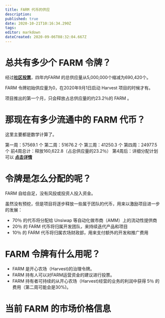 ```yaml
---
title: FARM 代币的供应
description: 
published: true
date: 2020-10-21T10:16:34.290Z
tags: 
editor: markdown
dateCreated: 2020-09-06T08:32:04.667Z
---
```


# 总共有多少个 FARM 令牌？

经过[**社区投票**](https://snapshot.page/#/farm/proposal/QmQvoNCNhz5dARMgR82vFPeHAMPqMahHgsHjPYggFuAkGZ)，四年内FARM 的总供应量从5,000,000个缩减为690,420个。

FARM 令牌初始供应量为0，在2020年9月1日启动 Harvest 项目的时候才有。

项目推出的第一个月，只会释放占总供应量的约23.2％的 FARM 。


# 那现在有多少流通中的 FARM 代币？

这里主要都是数学计算了。

第一周：57569.1 个
第二周：51676.2 个
第三周：41250.3 个
第四周：24977.5 个
前4周总计：释放160,622.8（占总供应量的23.2％）
第4周后：详细分配计划可以 [**点击详情**](https://docs.google.com/spreadsheets/d/1HFLEm8oNmD--Ey-jmXvtHQVyctsFOSlGHuiiRzQTGOU/edit#gid=0)

# 令牌是怎么分配的呢？

FARM 自给自足，没有风投或投资人投入资金。

虽然没有预挖，但是项目将逐步释放一些属于团队的代币，用来以激励项目进一步的发展：

- 70％ 的代币将分配给 Unsiwap 等自动化做市商（AMM）上的流动性提供商
- 20％ 的 FARM 代币将归属开发团队，来持续迭代产品和项目
- 10％ 的 FARM 代币将归属农场财政部，用来支付额外的开发和推广费用

# FARM 令牌有什么用呢？

- FARM 是开心农场（Harvest)的治理令牌。
- FARM 持有人可以对FARM运营资金的建议进行投票。
- FARM 持有者可持续的从开心农场（Harvest)经营的业务的利润中获得 5％ 的费用（第二周可能会是30%)。

# 当前 FARM 的市场价格信息

<script type="text/javascript" src="https://files.coinmarketcap.com/static/widget/currency.js"></script><div class="coinmarketcap-currency-widget" data-currencyid="6859" data-base="USD"></div><script type="text/javascript" src="https://files.coinmarketcap.com/static/widget/currency.js"></script><div class="coinmarketcap-currency-widget" data-currencyid="6859" data-base="USD"></div>